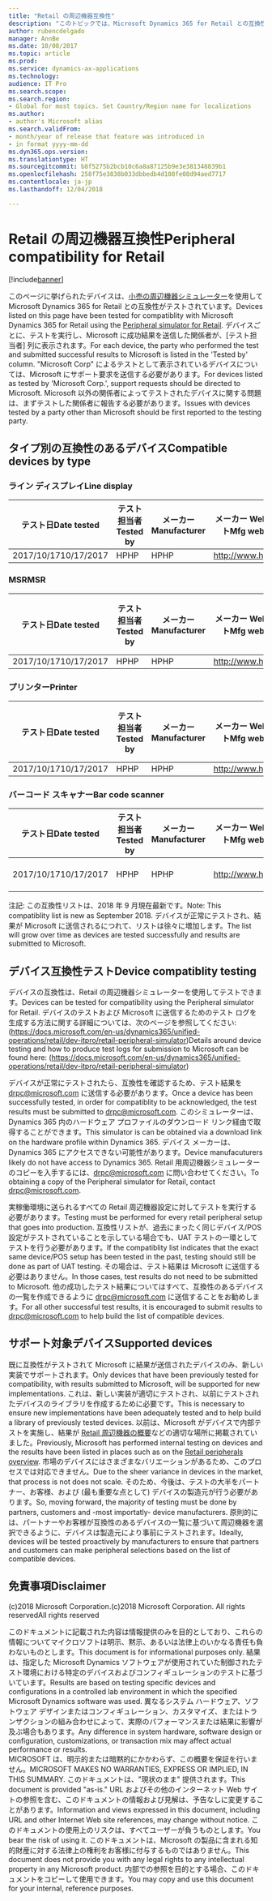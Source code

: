 ```yaml
---
title: "Retail の周辺機器互換性"
description: "このトピックでは、Microsoft Dynamics 365 for Retail との互換性がテストされた Retail 周辺機器を一覧表示します。"
author: rubencdelgado
manager: AnnBe
ms.date: 10/08/2017
ms.topic: article
ms.prod: 
ms.service: dynamics-ax-applications
ms.technology: 
audience: IT Pro
ms.search.scope: 
ms.search.region:
- Global for most topics. Set Country/Region name for localizations
ms.author:
- author's Microsoft alias
ms.search.validFrom:
- month/year of release that feature was introduced in
- in format yyyy-mm-dd
ms.dyn365.ops.version: 
ms.translationtype: HT
ms.sourcegitcommit: b8f5275b2bcb10c6a8a87125b9e3e381348839b1
ms.openlocfilehash: 258f75e3838b033dbbedb4d108fe08d94aed7717
ms.contentlocale: ja-jp
ms.lasthandoff: 12/04/2018

---
```


# <a name="peripheral-compatibility-for-retail"></a><span data-ttu-id="41dc0-103">Retail の周辺機器互換性</span><span class="sxs-lookup"><span data-stu-id="41dc0-103">Peripheral compatibility for Retail</span></span>

[!include[banner](../includes/banner.md)]

<span data-ttu-id="41dc0-104">このページに挙げられたデバイスは、[小売の周辺機器シミュレーター](https://docs.microsoft.com/en-us/dynamics365/unified-operations/retail/dev-itpro/retail-peripheral-simulator)を使用して Microsoft Dynamics 365 for Retail との互換性がテストされています。</span><span class="sxs-lookup"><span data-stu-id="41dc0-104">Devices listed on this page have been tested for compatiblity with Microsoft Dynamics 365 for Retail using the [Peripheral simulator for Retail](https://docs.microsoft.com/en-us/dynamics365/unified-operations/retail/dev-itpro/retail-peripheral-simulator).</span></span> <span data-ttu-id="41dc0-105">デバイスごとに、テストを実行し、Microsoft に成功結果を送信した関係者が、[テスト担当者] 列に表示されます。</span><span class="sxs-lookup"><span data-stu-id="41dc0-105">For each device, the party who performed the test and submitted successful results to Microsoft is listed in the 'Tested by' column.</span></span> <span data-ttu-id="41dc0-106">"Microsoft Corp" によるテストとして表示されているデバイスについては、Microsoft にサポート要求を送信する必要があります。</span><span class="sxs-lookup"><span data-stu-id="41dc0-106">For devices listed as tested by 'Microsoft Corp.', support requests should be directed to Microsoft.</span></span> <span data-ttu-id="41dc0-107">Microsoft 以外の関係者によってテストされたデバイスに関する問題は、まずテストした関係者に報告する必要があります。</span><span class="sxs-lookup"><span data-stu-id="41dc0-107">Issues with devices tested by a party other than Microsoft should be first reported to the testing party.</span></span> 

## <a name="compatible-devices-by-type"></a><span data-ttu-id="41dc0-108">タイプ別の互換性のあるデバイス</span><span class="sxs-lookup"><span data-stu-id="41dc0-108">Compatible devices by type</span></span>

### <a name="line-display"></a><span data-ttu-id="41dc0-109">ライン ディスプレイ</span><span class="sxs-lookup"><span data-stu-id="41dc0-109">Line display</span></span>
| <span data-ttu-id="41dc0-110">テスト日</span><span class="sxs-lookup"><span data-stu-id="41dc0-110">Date tested</span></span>  | <span data-ttu-id="41dc0-111">テスト担当者</span><span class="sxs-lookup"><span data-stu-id="41dc0-111">Tested by</span></span>  | <span data-ttu-id="41dc0-112">メーカー</span><span class="sxs-lookup"><span data-stu-id="41dc0-112">Manufacturer</span></span>  | <span data-ttu-id="41dc0-113">メーカー Web サイト</span><span class="sxs-lookup"><span data-stu-id="41dc0-113">Mfg website</span></span>  | <span data-ttu-id="41dc0-114">サポート メール</span><span class="sxs-lookup"><span data-stu-id="41dc0-114">Support email</span></span>  | <span data-ttu-id="41dc0-115">サポート電話番号</span><span class="sxs-lookup"><span data-stu-id="41dc0-115">Support telephone</span></span>  | <span data-ttu-id="41dc0-116">モデル名</span><span class="sxs-lookup"><span data-stu-id="41dc0-116">Model name</span></span> | <span data-ttu-id="41dc0-117">ドライバー名</span><span class="sxs-lookup"><span data-stu-id="41dc0-117">Driver name</span></span> | <span data-ttu-id="41dc0-118">ドライバー バージョン</span><span class="sxs-lookup"><span data-stu-id="41dc0-118">Driver version</span></span> | <span data-ttu-id="41dc0-119">ファームウェア バージョン</span><span class="sxs-lookup"><span data-stu-id="41dc0-119">Firmware version</span></span> | <span data-ttu-id="41dc0-120">ドライバーの種類</span><span class="sxs-lookup"><span data-stu-id="41dc0-120">Driver type</span></span> | <span data-ttu-id="41dc0-121">接続</span><span class="sxs-lookup"><span data-stu-id="41dc0-121">Connection</span></span> | <span data-ttu-id="41dc0-122">ドライバー ダウンロード リンク</span><span class="sxs-lookup"><span data-stu-id="41dc0-122">Driver download link</span></span> |
|---|---|---|---|---|---|---|---|---|---|---|---|---|
| <span data-ttu-id="41dc0-123">2017/10/17</span><span class="sxs-lookup"><span data-stu-id="41dc0-123">10/17/2017</span></span> | <span data-ttu-id="41dc0-124">HP</span><span class="sxs-lookup"><span data-stu-id="41dc0-124">HP</span></span>  | <span data-ttu-id="41dc0-125">HP</span><span class="sxs-lookup"><span data-stu-id="41dc0-125">HP</span></span>  | http://www.hp.com  |   support@hp.com  |   | <span data-ttu-id="41dc0-126">HPTD620Display</span><span class="sxs-lookup"><span data-stu-id="41dc0-126">HPTD620Display</span></span>  | <span data-ttu-id="41dc0-127">HPTD620Display</span><span class="sxs-lookup"><span data-stu-id="41dc0-127">HPTD620Display</span></span>  | <span data-ttu-id="41dc0-128">6.6.5.6</span><span class="sxs-lookup"><span data-stu-id="41dc0-128">6.6.5.6</span></span>  | <span data-ttu-id="41dc0-129">1.02.11</span><span class="sxs-lookup"><span data-stu-id="41dc0-129">1.02.11</span></span>  | <span data-ttu-id="41dc0-130">OPOS</span><span class="sxs-lookup"><span data-stu-id="41dc0-130">OPOS</span></span>  | <span data-ttu-id="41dc0-131">USB</span><span class="sxs-lookup"><span data-stu-id="41dc0-131">USB</span></span>  | http://www.hp.com  |

### <a name="msr"></a><span data-ttu-id="41dc0-132">MSR</span><span class="sxs-lookup"><span data-stu-id="41dc0-132">MSR</span></span>
| <span data-ttu-id="41dc0-133">テスト日</span><span class="sxs-lookup"><span data-stu-id="41dc0-133">Date tested</span></span>  | <span data-ttu-id="41dc0-134">テスト担当者</span><span class="sxs-lookup"><span data-stu-id="41dc0-134">Tested by</span></span>  | <span data-ttu-id="41dc0-135">メーカー</span><span class="sxs-lookup"><span data-stu-id="41dc0-135">Manufacturer</span></span>  | <span data-ttu-id="41dc0-136">メーカー Web サイト</span><span class="sxs-lookup"><span data-stu-id="41dc0-136">Mfg website</span></span>  | <span data-ttu-id="41dc0-137">サポート メール</span><span class="sxs-lookup"><span data-stu-id="41dc0-137">Support email</span></span>  | <span data-ttu-id="41dc0-138">サポート電話番号</span><span class="sxs-lookup"><span data-stu-id="41dc0-138">Support telephone</span></span>  |  <span data-ttu-id="41dc0-139">モデル名</span><span class="sxs-lookup"><span data-stu-id="41dc0-139">Model name</span></span> | <span data-ttu-id="41dc0-140">ドライバー名</span><span class="sxs-lookup"><span data-stu-id="41dc0-140">Driver name</span></span> | <span data-ttu-id="41dc0-141">ドライバー バージョン</span><span class="sxs-lookup"><span data-stu-id="41dc0-141">Driver version</span></span> | <span data-ttu-id="41dc0-142">ファームウェア バージョン</span><span class="sxs-lookup"><span data-stu-id="41dc0-142">Firmware version</span></span> | <span data-ttu-id="41dc0-143">ドライバーの種類</span><span class="sxs-lookup"><span data-stu-id="41dc0-143">Driver type</span></span> | <span data-ttu-id="41dc0-144">接続</span><span class="sxs-lookup"><span data-stu-id="41dc0-144">Connection</span></span> | <span data-ttu-id="41dc0-145">ドライバー ダウンロード リンク</span><span class="sxs-lookup"><span data-stu-id="41dc0-145">Driver download link</span></span> |
|---|---|---|---|---|---|---|---|---|---|---|---|---|
| <span data-ttu-id="41dc0-146">2017/10/17</span><span class="sxs-lookup"><span data-stu-id="41dc0-146">10/17/2017</span></span> | <span data-ttu-id="41dc0-147">HP</span><span class="sxs-lookup"><span data-stu-id="41dc0-147">HP</span></span>  | <span data-ttu-id="41dc0-148">HP</span><span class="sxs-lookup"><span data-stu-id="41dc0-148">HP</span></span>  | http://www.hp.com  |   support@hp.com  |   | <span data-ttu-id="41dc0-149">HPSinglenoSRDMSR</span><span class="sxs-lookup"><span data-stu-id="41dc0-149">HPSinglenoSRDMSR</span></span>  | <span data-ttu-id="41dc0-150">HPSinglenoSRDMSR</span><span class="sxs-lookup"><span data-stu-id="41dc0-150">HPSinglenoSRDMSR</span></span>  | <span data-ttu-id="41dc0-151">3.29</span><span class="sxs-lookup"><span data-stu-id="41dc0-151">3.29</span></span>  | <span data-ttu-id="41dc0-152">5.37</span><span class="sxs-lookup"><span data-stu-id="41dc0-152">5.37</span></span>  | <span data-ttu-id="41dc0-153">OPOS</span><span class="sxs-lookup"><span data-stu-id="41dc0-153">OPOS</span></span>  | <span data-ttu-id="41dc0-154">USB</span><span class="sxs-lookup"><span data-stu-id="41dc0-154">USB</span></span>  | http://www.hp.com  |

### <a name="printer"></a><span data-ttu-id="41dc0-155">プリンター</span><span class="sxs-lookup"><span data-stu-id="41dc0-155">Printer</span></span>
| <span data-ttu-id="41dc0-156">テスト日</span><span class="sxs-lookup"><span data-stu-id="41dc0-156">Date tested</span></span>  | <span data-ttu-id="41dc0-157">テスト担当者</span><span class="sxs-lookup"><span data-stu-id="41dc0-157">Tested by</span></span>  | <span data-ttu-id="41dc0-158">メーカー</span><span class="sxs-lookup"><span data-stu-id="41dc0-158">Manufacturer</span></span>  | <span data-ttu-id="41dc0-159">メーカー Web サイト</span><span class="sxs-lookup"><span data-stu-id="41dc0-159">Mfg website</span></span>  | <span data-ttu-id="41dc0-160">サポート メール</span><span class="sxs-lookup"><span data-stu-id="41dc0-160">Support email</span></span>  | <span data-ttu-id="41dc0-161">サポート電話番号</span><span class="sxs-lookup"><span data-stu-id="41dc0-161">Support telephone</span></span>  | <span data-ttu-id="41dc0-162">モデル名</span><span class="sxs-lookup"><span data-stu-id="41dc0-162">Model name</span></span> | <span data-ttu-id="41dc0-163">ドライバー名</span><span class="sxs-lookup"><span data-stu-id="41dc0-163">Driver name</span></span> | <span data-ttu-id="41dc0-164">ドライバー バージョン</span><span class="sxs-lookup"><span data-stu-id="41dc0-164">Driver version</span></span> | <span data-ttu-id="41dc0-165">ファームウェア バージョン</span><span class="sxs-lookup"><span data-stu-id="41dc0-165">Firmware version</span></span> | <span data-ttu-id="41dc0-166">ドライバーの種類</span><span class="sxs-lookup"><span data-stu-id="41dc0-166">Driver type</span></span> | <span data-ttu-id="41dc0-167">接続</span><span class="sxs-lookup"><span data-stu-id="41dc0-167">Connection</span></span> | <span data-ttu-id="41dc0-168">ドライバー ダウンロード リンク</span><span class="sxs-lookup"><span data-stu-id="41dc0-168">Driver download link</span></span> |
|---|---|---|---|---|---|---|---|---|---|---|---|---|
| <span data-ttu-id="41dc0-169">2017/10/17</span><span class="sxs-lookup"><span data-stu-id="41dc0-169">10/17/2017</span></span> | <span data-ttu-id="41dc0-170">HP</span><span class="sxs-lookup"><span data-stu-id="41dc0-170">HP</span></span>  | <span data-ttu-id="41dc0-171">HP</span><span class="sxs-lookup"><span data-stu-id="41dc0-171">HP</span></span>  | http://www.hp.com  |   support@hp.com  |   | <span data-ttu-id="41dc0-172">H300</span><span class="sxs-lookup"><span data-stu-id="41dc0-172">H300</span></span>  | <span data-ttu-id="41dc0-173">H300</span><span class="sxs-lookup"><span data-stu-id="41dc0-173">H300</span></span>  | <span data-ttu-id="41dc0-174">1.14.1.19</span><span class="sxs-lookup"><span data-stu-id="41dc0-174">1.14.1.19</span></span>  | <span data-ttu-id="41dc0-175">1.61B</span><span class="sxs-lookup"><span data-stu-id="41dc0-175">1.61B</span></span>  | <span data-ttu-id="41dc0-176">OPOS</span><span class="sxs-lookup"><span data-stu-id="41dc0-176">OPOS</span></span>  | <span data-ttu-id="41dc0-177">USB</span><span class="sxs-lookup"><span data-stu-id="41dc0-177">USB</span></span>  | http://www.hp.com  |


### <a name="bar-code-scanner"></a><span data-ttu-id="41dc0-178">バーコード スキャナー</span><span class="sxs-lookup"><span data-stu-id="41dc0-178">Bar code scanner</span></span>
| <span data-ttu-id="41dc0-179">テスト日</span><span class="sxs-lookup"><span data-stu-id="41dc0-179">Date tested</span></span>  | <span data-ttu-id="41dc0-180">テスト担当者</span><span class="sxs-lookup"><span data-stu-id="41dc0-180">Tested by</span></span>  | <span data-ttu-id="41dc0-181">メーカー</span><span class="sxs-lookup"><span data-stu-id="41dc0-181">Manufacturer</span></span>  | <span data-ttu-id="41dc0-182">メーカー Web サイト</span><span class="sxs-lookup"><span data-stu-id="41dc0-182">Mfg website</span></span>  | <span data-ttu-id="41dc0-183">サポート メール</span><span class="sxs-lookup"><span data-stu-id="41dc0-183">Support email</span></span>  | <span data-ttu-id="41dc0-184">サポート電話番号</span><span class="sxs-lookup"><span data-stu-id="41dc0-184">Support telephone</span></span>  | <span data-ttu-id="41dc0-185">モデル名</span><span class="sxs-lookup"><span data-stu-id="41dc0-185">Model name</span></span> | <span data-ttu-id="41dc0-186">ドライバー名</span><span class="sxs-lookup"><span data-stu-id="41dc0-186">Driver name</span></span> | <span data-ttu-id="41dc0-187">ドライバー バージョン</span><span class="sxs-lookup"><span data-stu-id="41dc0-187">Driver version</span></span> | <span data-ttu-id="41dc0-188">ファームウェア バージョン</span><span class="sxs-lookup"><span data-stu-id="41dc0-188">Firmware version</span></span> | <span data-ttu-id="41dc0-189">ドライバーの種類</span><span class="sxs-lookup"><span data-stu-id="41dc0-189">Driver type</span></span> | <span data-ttu-id="41dc0-190">接続</span><span class="sxs-lookup"><span data-stu-id="41dc0-190">Connection</span></span> | <span data-ttu-id="41dc0-191">ドライバー ダウンロード リンク</span><span class="sxs-lookup"><span data-stu-id="41dc0-191">Driver download link</span></span> |
|---|---|---|---|---|---|---|---|---|---|---|---|---|
| <span data-ttu-id="41dc0-192">2017/10/17</span><span class="sxs-lookup"><span data-stu-id="41dc0-192">10/17/2017</span></span> | <span data-ttu-id="41dc0-193">HP</span><span class="sxs-lookup"><span data-stu-id="41dc0-193">HP</span></span>  | <span data-ttu-id="41dc0-194">HP</span><span class="sxs-lookup"><span data-stu-id="41dc0-194">HP</span></span>  | http://www.hp.com  |   support@hp.com  |   | <span data-ttu-id="41dc0-195">N3680-HP</span><span class="sxs-lookup"><span data-stu-id="41dc0-195">N3680-HP</span></span>  | <span data-ttu-id="41dc0-196">N3680-HP</span><span class="sxs-lookup"><span data-stu-id="41dc0-196">N3680-HP</span></span>  | <span data-ttu-id="41dc0-197">1.14.0.5</span><span class="sxs-lookup"><span data-stu-id="41dc0-197">1.14.0.5</span></span>  | <span data-ttu-id="41dc0-198">DX000010BAA</span><span class="sxs-lookup"><span data-stu-id="41dc0-198">DX000010BAA</span></span>  | <span data-ttu-id="41dc0-199">OPOS</span><span class="sxs-lookup"><span data-stu-id="41dc0-199">OPOS</span></span>  | <span data-ttu-id="41dc0-200">USB</span><span class="sxs-lookup"><span data-stu-id="41dc0-200">USB</span></span>  | http://www.hp.com  |


<span data-ttu-id="41dc0-201">注記: この互換性リストは、2018 年 9 月現在最新です。</span><span class="sxs-lookup"><span data-stu-id="41dc0-201">Note: This compatiblity list is new as September 2018.</span></span> <span data-ttu-id="41dc0-202">デバイスが正常にテストされ、結果が Microsoft に送信されるにつれて、リストは徐々に増加します。</span><span class="sxs-lookup"><span data-stu-id="41dc0-202">The list will grow over time as devices are tested successfully and results are submitted to Microsoft.</span></span> 

## <a name="device-compatiblity-testing"></a><span data-ttu-id="41dc0-203">デバイス互換性テスト</span><span class="sxs-lookup"><span data-stu-id="41dc0-203">Device compatiblity testing</span></span>

<span data-ttu-id="41dc0-204">デバイスの互換性は、Retail の周辺機器シミュレーターを使用してテストできます。</span><span class="sxs-lookup"><span data-stu-id="41dc0-204">Devices can be tested for compatibility using the Peripheral simulator for Retail.</span></span> <span data-ttu-id="41dc0-205">デバイスのテストおよび Microsoft に送信するためのテスト ログを生成する方法に関する詳細については、次のページを参照してください: (https://docs.microsoft.com/en-us/dynamics365/unified-operations/retail/dev-itpro/retail-peripheral-simulator)</span><span class="sxs-lookup"><span data-stu-id="41dc0-205">Details around device testing and how to produce test logs for submission to Microsoft can be found here: (https://docs.microsoft.com/en-us/dynamics365/unified-operations/retail/dev-itpro/retail-peripheral-simulator)</span></span>

<span data-ttu-id="41dc0-206">デバイスが正常にテストされたら、互換性を確認するため、テスト結果を drpc@microsoft.com に送信する必要があります。</span><span class="sxs-lookup"><span data-stu-id="41dc0-206">Once a device has been successfully tested, in order for compatiblity to be acknowledged, the test results must be submitted to drpc@microsoft.com.</span></span> <span data-ttu-id="41dc0-207">このシミュレーターは、Dynamics 365 内のハードウェア プロファイルのダウンロード リンク経由で取得することができます。</span><span class="sxs-lookup"><span data-stu-id="41dc0-207">This simulator is can be obtained via a download link on the hardware profile within Dynamics 365.</span></span> <span data-ttu-id="41dc0-208">デバイス メーカーは、Dynamics 365 にアクセスできない可能性があります。</span><span class="sxs-lookup"><span data-stu-id="41dc0-208">Device manufacuturers likely do not have access to Dynamics 365.</span></span> <span data-ttu-id="41dc0-209">Retail 用周辺機器シミュレーターのコピーを入手するには、drpc@microsoft.com に問い合わせてください。</span><span class="sxs-lookup"><span data-stu-id="41dc0-209">To obtaining a copy of the Peripheral simulator for Retail, contact drpc@microsoft.com.</span></span> 

<span data-ttu-id="41dc0-210">実稼働環境に送られるすべての Retail 周辺機器設定に対してテストを実行する必要があります。</span><span class="sxs-lookup"><span data-stu-id="41dc0-210">Testing must be performed for every retail peripheral setup that goes into production.</span></span> <span data-ttu-id="41dc0-211">互換性リストが、過去にまったく同じデバイス/POS 設定がテストされていることを示している場合でも、UAT テストの一環としてテストを行う必要があります。</span><span class="sxs-lookup"><span data-stu-id="41dc0-211">If the compatiblity list indicates that the exact same device/POS setup has been tested in the past, testing should still be done as part of UAT testing.</span></span> <span data-ttu-id="41dc0-212">その場合は、テスト結果は Microsoft に送信する必要はありません。</span><span class="sxs-lookup"><span data-stu-id="41dc0-212">In those cases, test results do not need to be submitted to Microsoft.</span></span> <span data-ttu-id="41dc0-213">他の成功したテスト結果についてはすべて、互換性のあるデバイスの一覧を作成できるように drpc@microsoft.com に送信することをお勧めします。</span><span class="sxs-lookup"><span data-stu-id="41dc0-213">For all other successful test results, it is encouraged to submit results to drpc@microsoft.com to help build the list of compatible devices.</span></span> 

## <a name="supported-devices"></a><span data-ttu-id="41dc0-214">サポート対象デバイス</span><span class="sxs-lookup"><span data-stu-id="41dc0-214">Supported devices</span></span>

<span data-ttu-id="41dc0-215">既に互換性がテストされて Microsoft に結果が送信されたデバイスのみ、新しい実装でサポートされます。</span><span class="sxs-lookup"><span data-stu-id="41dc0-215">Only devices that have been previously tested for compatibility, with results submitted to Microsoft, will be supported for new implementations.</span></span> <span data-ttu-id="41dc0-216">これは、新しい実装が適切にテストされ、以前にテストされたデバイスのライブラリを作成するために必要です。</span><span class="sxs-lookup"><span data-stu-id="41dc0-216">This is necessary to ensure new implementations have been adequately tested and to help build a library of previously tested devices.</span></span> <span data-ttu-id="41dc0-217">以前は、Microsoft がデバイスで内部テストを実施し、結果が [Retail 周辺機器の概要](https://docs.microsoft.com/en-us/dynamics365/unified-operations/retail/retail-peripherals-overview)などの適切な場所に掲載されていました。</span><span class="sxs-lookup"><span data-stu-id="41dc0-217">Previously, Microsoft has performed internal testing on devices and the results have been listed in places such as on the [Retail peripherals overview](https://docs.microsoft.com/en-us/dynamics365/unified-operations/retail/retail-peripherals-overview).</span></span> <span data-ttu-id="41dc0-218">市場のデバイスにはさまざまなバリエーションがあるため、このプロセスでは対応できません。</span><span class="sxs-lookup"><span data-stu-id="41dc0-218">Due to the sheer variance in devices in the market, that process is not does not scale.</span></span> <span data-ttu-id="41dc0-219">そのため、今後は、テストの大半をパートナー、お客様、および (最も重要な点として) デバイスの製造元が行う必要があります。</span><span class="sxs-lookup"><span data-stu-id="41dc0-219">So, moving forward, the majority of testing must be done by partners, customers and -most importatly- device manufacturers.</span></span> <span data-ttu-id="41dc0-220">原則的には、パートナーやお客様が互換性のあるデバイスの一覧に基づいて周辺機器を選択できるように、デバイスは製造元により事前にテストされます。</span><span class="sxs-lookup"><span data-stu-id="41dc0-220">Ideally, devices will be tested proactively by manufacturers to ensure that partners and customers can make peripheral selections based on the list of compatible devices.</span></span> 

## <a name="disclaimer"></a><span data-ttu-id="41dc0-221">免責事項</span><span class="sxs-lookup"><span data-stu-id="41dc0-221">Disclaimer</span></span>

<span data-ttu-id="41dc0-222">(c)2018 Microsoft Corporation.</span><span class="sxs-lookup"><span data-stu-id="41dc0-222">(c)2018 Microsoft Corporation.</span></span>  <span data-ttu-id="41dc0-223">All rights reserved</span><span class="sxs-lookup"><span data-stu-id="41dc0-223">All rights reserved</span></span>

<span data-ttu-id="41dc0-224">このドキュメントに記載された内容は情報提供のみを目的としており、これらの情報についてマイクロソフトは明示、黙示、あるいは法律上のいかなる責任も負わないものとします。</span><span class="sxs-lookup"><span data-stu-id="41dc0-224">This document is for informational purposes only.</span></span>  <span data-ttu-id="41dc0-225">結果は、指定した Microsoft Dynamics ソフトウェアが使用されていた制御されたテスト環境における特定のデバイスおよびコンフィギュレーションのテストに基づいています。</span><span class="sxs-lookup"><span data-stu-id="41dc0-225">Results are based on testing specific devices and configurations in a controlled lab environment in which the specified Microsoft Dynamics software was used.</span></span>  <span data-ttu-id="41dc0-226">異なるシステム ハードウェア、ソフトウェア デザインまたはコンフィギュレーション、カスタマイズ、またはトランザクションの組み合わせによって、実際のパフォーマンスまたは結果に影響が及ぶ場合もあります。</span><span class="sxs-lookup"><span data-stu-id="41dc0-226">Any difference in system hardware, software design or configuration, customizations, or transaction mix may affect actual performance or results.</span></span>  
<span data-ttu-id="41dc0-227">MICROSOFT は、明示的または暗黙的にかかわらず、この概要を保証を行いません。</span><span class="sxs-lookup"><span data-stu-id="41dc0-227">MICROSOFT MAKES NO WARRANTIES, EXPRESS OR IMPLIED, IN THIS SUMMARY.</span></span>  <span data-ttu-id="41dc0-228">このドキュメントは、"現状のまま" 提供されます。</span><span class="sxs-lookup"><span data-stu-id="41dc0-228">This document is provided "as-is."</span></span> <span data-ttu-id="41dc0-229">URL およびその他のインターネット Web サイトの参照を含む、このドキュメントの情報および見解は、予告なしに変更することがあります。</span><span class="sxs-lookup"><span data-stu-id="41dc0-229">Information and views expressed in this document, including URL and other Internet Web site references, may change without notice.</span></span> <span data-ttu-id="41dc0-230">このドキュメントの使用上のリスクは、すべてユーザーが負うものとします。</span><span class="sxs-lookup"><span data-stu-id="41dc0-230">You bear the risk of using it.</span></span>   <span data-ttu-id="41dc0-231">このドキュメントは、Microsoft の製品に含まれる知的財産に対する法律上の権利をお客様に付与するものではありません。</span><span class="sxs-lookup"><span data-stu-id="41dc0-231">This document does not provide you with any legal rights to any intellectual property in any Microsoft product.</span></span> <span data-ttu-id="41dc0-232">内部での参照を目的とする場合、このドキュメントをコピーして使用できます。</span><span class="sxs-lookup"><span data-stu-id="41dc0-232">You may copy and use this document for your internal, reference purposes.</span></span> 



